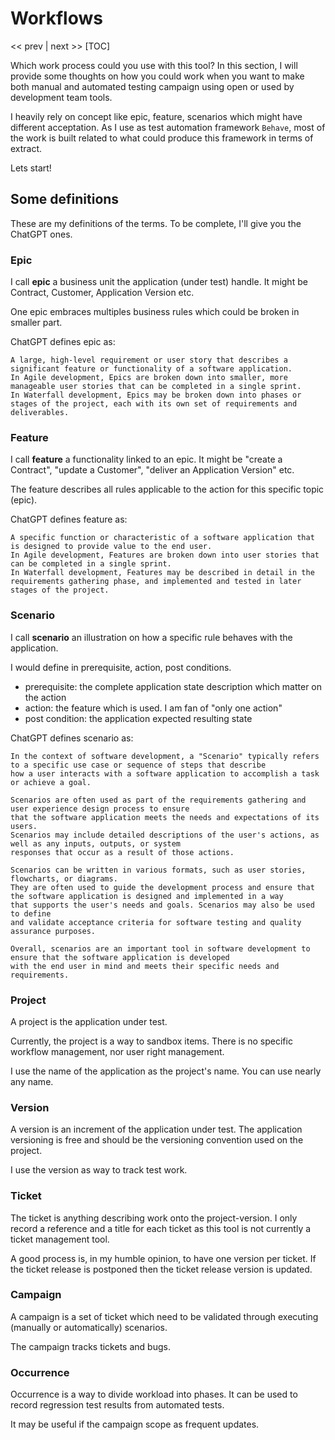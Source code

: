 # Workflows
<< prev | next >>
[TOC]


Which work process could you use with this tool? In this section, I will provide some thoughts on how you could work 
when you want to make both manual and automated testing campaign using open or used by development team tools.

I heavily rely on concept like epic, feature, scenarios which might have different acceptation. As I use as test 
automation framework `Behave`, most of the work is built related to what could produce this framework in terms of 
extract.

Lets start!

## Some definitions

These are my definitions of the terms. To be complete, I'll give you the ChatGPT ones.

### Epic

I call **epic** a business unit the application (under test) handle. It might be Contract, Customer, Application 
Version etc.

One epic embraces multiples business rules which could be broken in smaller part.

ChatGPT defines epic as: 

```
A large, high-level requirement or user story that describes a significant feature or functionality of a software application.
In Agile development, Epics are broken down into smaller, more manageable user stories that can be completed in a single sprint.
In Waterfall development, Epics may be broken down into phases or stages of the project, each with its own set of requirements and deliverables.
```

### Feature

I call **feature** a functionality linked to an epic. It might be "create a Contract", "update a Customer", "deliver an 
Application Version" etc. 

The feature describes all rules applicable to the action for this specific topic (epic).

ChatGPT defines feature as:

```
A specific function or characteristic of a software application that is designed to provide value to the end user.
In Agile development, Features are broken down into user stories that can be completed in a single sprint.
In Waterfall development, Features may be described in detail in the requirements gathering phase, and implemented and tested in later stages of the project.
```

### Scenario

I call **scenario** an illustration on how a specific rule behaves with the application.

I would define in prerequisite, action, post conditions.

- prerequisite: the complete application state description which matter on the action
- action: the feature which is used. I am fan of "only one action"
- post condition: the application expected resulting state

ChatGPT defines scenario as:

```
In the context of software development, a "Scenario" typically refers to a specific use case or sequence of steps that describe 
how a user interacts with a software application to accomplish a task or achieve a goal.

Scenarios are often used as part of the requirements gathering and user experience design process to ensure 
that the software application meets the needs and expectations of its users.
Scenarios may include detailed descriptions of the user's actions, as well as any inputs, outputs, or system 
responses that occur as a result of those actions.

Scenarios can be written in various formats, such as user stories, flowcharts, or diagrams.
They are often used to guide the development process and ensure that the software application is designed and implemented in a way
that supports the user's needs and goals. Scenarios may also be used to define 
and validate acceptance criteria for software testing and quality assurance purposes.

Overall, scenarios are an important tool in software development to ensure that the software application is developed 
with the end user in mind and meets their specific needs and requirements.
```

### Project

A project is the application under test. 

Currently, the project is a way to sandbox items. There is no specific workflow management, nor user right management.

I use the name of the application as the project's name. You can use nearly any name.

### Version

A version is an increment of the application under test. The application versioning is free and should be the 
versioning convention used on the project. 

I use the version as way to track test work.

### Ticket

The ticket is anything describing work onto the project-version. I only record a reference and a title for each 
ticket as this tool is not currently a ticket management tool. 

A good process is, in my humble opinion, to have one version per ticket. If the ticket release is postponed then the 
ticket release version is updated.


### Campaign

A campaign is a set of ticket which need to be validated through executing (manually or automatically) scenarios.

The campaign tracks tickets and bugs.

### Occurrence

Occurrence is a way to divide workload into phases. It can be used to record regression test results from automated 
tests.

It may be useful if the campaign scope as frequent updates.  
